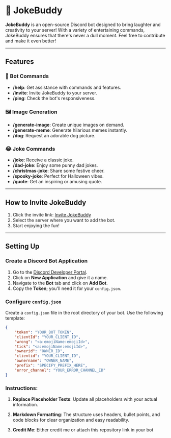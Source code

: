 # 🤖 JokeBuddy

**JokeBuddy** is an open-source Discord bot designed to bring laughter and creativity to your server! With a variety of entertaining commands, JokeBuddy ensures that there's never a dull moment. Feel free to contribute and make it even better!

---

## Features

### 🤖 Bot Commands
- **/help**: Get assistance with commands and features.
- **/invite**: Invite JokeBuddy to your server.
- **/ping**: Check the bot's responsiveness.

### 🖼️ Image Generation
- **/generate-image**: Create unique images on demand.
- **/generate-meme**: Generate hilarious memes instantly.
- **/dog**: Request an adorable dog picture.

### 😂 Joke Commands
- **/joke**: Receive a classic joke.
- **/dad-joke**: Enjoy some punny dad jokes.
- **/christmas-joke**: Share some festive cheer.
- **/spooky-joke**: Perfect for Halloween vibes.
- **/quote**: Get an inspiring or amusing quote.

---

## How to Invite JokeBuddy

1. Click the invite link: [Invite JokeBuddy](https://discord.com/oauth2/authorize?client_id=1193207228640022599&permissions=563347708046401&scope=bot%20applications.commands)
2. Select the server where you want to add the bot.
3. Start enjoying the fun!

---

## Setting Up

### Create a Discord Bot Application

1. Go to the [Discord Developer Portal](https://discord.com/developers/applications).
2. Click on **New Application** and give it a name.
3. Navigate to the **Bot** tab and click on **Add Bot**.
4. Copy the **Token**; you'll need it for your `config.json`.

### Configure `config.json`

Create a `config.json` file in the root directory of your bot. Use the following template:

```json
{
    "token": "YOUR_BOT_TOKEN",
    "clientId": "YOUR_CLIENT_ID",
    "wrong": "<a:emojiName:emojiId>",
    "tick": "<a:emojiName:emojiId>",
    "ownerid": "OWNER_ID",
    "clientid": "YOUR_CLIENT_ID",
    "ownername": "OWNER_NAME",
    "prefix": "SPECIFY_PREFIX_HERE",
    "error_channel": "YOUR_ERROR_CHANNEL_ID"
}
```


### Instructions:
1. **Replace Placeholder Texts**: Update all placeholders with your actual information.
2. **Markdown Formatting**: The structure uses headers, bullet points, and code blocks for clear organization and easy readability.

3. **Credit Me**: Either credit me or attach this repository link in your bot

